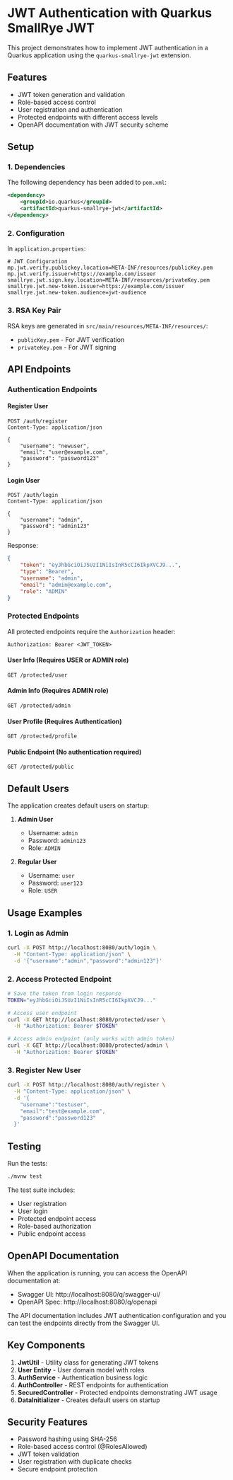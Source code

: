 # JWT Authentication with Quarkus SmallRye JWT

This project demonstrates how to implement JWT authentication in a Quarkus application using the `quarkus-smallrye-jwt` extension.

## Features

- JWT token generation and validation
- Role-based access control
- User registration and authentication
- Protected endpoints with different access levels
- OpenAPI documentation with JWT security scheme

## Setup

### 1. Dependencies

The following dependency has been added to `pom.xml`:

```xml
<dependency>
    <groupId>io.quarkus</groupId>
    <artifactId>quarkus-smallrye-jwt</artifactId>
</dependency>
```

### 2. Configuration

In `application.properties`:

```properties
# JWT Configuration
mp.jwt.verify.publickey.location=META-INF/resources/publicKey.pem
mp.jwt.verify.issuer=https://example.com/issuer
smallrye.jwt.sign.key.location=META-INF/resources/privateKey.pem
smallrye.jwt.new-token.issuer=https://example.com/issuer
smallrye.jwt.new-token.audience=jwt-audience
```

### 3. RSA Key Pair

RSA keys are generated in `src/main/resources/META-INF/resources/`:
- `publicKey.pem` - For JWT verification
- `privateKey.pem` - For JWT signing

## API Endpoints

### Authentication Endpoints

#### Register User
```
POST /auth/register
Content-Type: application/json

{
    "username": "newuser",
    "email": "user@example.com",
    "password": "password123"
}
```

#### Login User
```
POST /auth/login
Content-Type: application/json

{
    "username": "admin",
    "password": "admin123"
}
```

Response:
```json
{
    "token": "eyJhbGciOiJSUzI1NiIsInR5cCI6IkpXVCJ9...",
    "type": "Bearer",
    "username": "admin",
    "email": "admin@example.com",
    "role": "ADMIN"
}
```

### Protected Endpoints

All protected endpoints require the `Authorization` header:
```
Authorization: Bearer <JWT_TOKEN>
```

#### User Info (Requires USER or ADMIN role)
```
GET /protected/user
```

#### Admin Info (Requires ADMIN role)
```
GET /protected/admin
```

#### User Profile (Requires Authentication)
```
GET /protected/profile
```

#### Public Endpoint (No authentication required)
```
GET /protected/public
```

## Default Users

The application creates default users on startup:

1. **Admin User**
   - Username: `admin`
   - Password: `admin123`
   - Role: `ADMIN`

2. **Regular User**
   - Username: `user`
   - Password: `user123`
   - Role: `USER`

## Usage Examples

### 1. Login as Admin
```bash
curl -X POST http://localhost:8080/auth/login \
  -H "Content-Type: application/json" \
  -d '{"username":"admin","password":"admin123"}'
```

### 2. Access Protected Endpoint
```bash
# Save the token from login response
TOKEN="eyJhbGciOiJSUzI1NiIsInR5cCI6IkpXVCJ9..."

# Access user endpoint
curl -X GET http://localhost:8080/protected/user \
  -H "Authorization: Bearer $TOKEN"

# Access admin endpoint (only works with admin token)
curl -X GET http://localhost:8080/protected/admin \
  -H "Authorization: Bearer $TOKEN"
```

### 3. Register New User
```bash
curl -X POST http://localhost:8080/auth/register \
  -H "Content-Type: application/json" \
  -d '{
    "username":"testuser",
    "email":"test@example.com",
    "password":"password123"
  }'
```

## Testing

Run the tests:
```bash
./mvnw test
```

The test suite includes:
- User registration
- User login
- Protected endpoint access
- Role-based authorization
- Public endpoint access

## OpenAPI Documentation

When the application is running, you can access the OpenAPI documentation at:
- Swagger UI: http://localhost:8080/q/swagger-ui/
- OpenAPI Spec: http://localhost:8080/q/openapi

The API documentation includes JWT authentication configuration and you can test the endpoints directly from the Swagger UI.

## Key Components

1. **JwtUtil** - Utility class for generating JWT tokens
2. **User Entity** - User domain model with roles
3. **AuthService** - Authentication business logic
4. **AuthController** - REST endpoints for authentication
5. **SecuredController** - Protected endpoints demonstrating JWT usage
6. **DataInitializer** - Creates default users on startup

## Security Features

- Password hashing using SHA-256
- Role-based access control (@RolesAllowed)
- JWT token validation
- User registration with duplicate checks
- Secure endpoint protection
